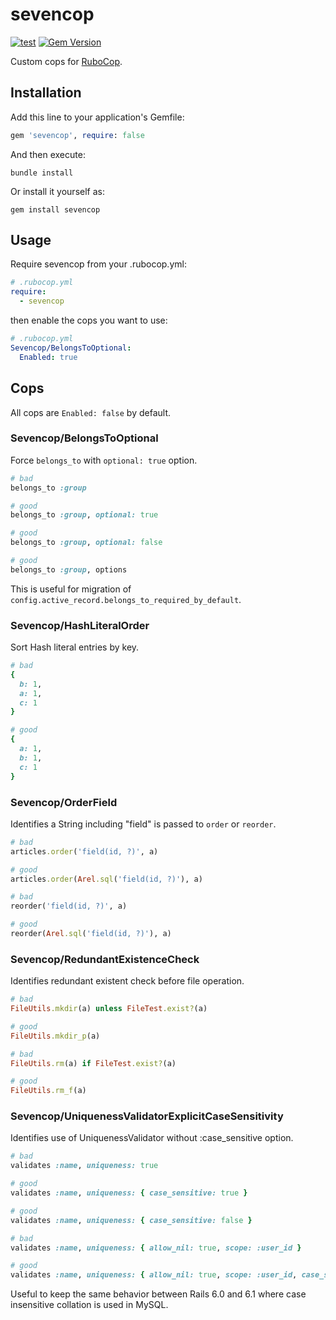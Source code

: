 # sevencop

[![test](https://github.com/r7kamura/sevencop/actions/workflows/test.yml/badge.svg)](https://github.com/r7kamura/sevencop/actions/workflows/test.yml)
[![Gem Version](https://badge.fury.io/rb/sevencop.svg)](https://rubygems.org/gems/sevencop)

Custom cops for [RuboCop](https://github.com/rubocop/rubocop).

## Installation

Add this line to your application's Gemfile:

```ruby
gem 'sevencop', require: false
```

And then execute:

```
bundle install
```

Or install it yourself as:

```
gem install sevencop
```

## Usage

Require sevencop from your .rubocop.yml:

```yaml
# .rubocop.yml
require:
  - sevencop
```

then enable the cops you want to use:

```yaml
# .rubocop.yml
Sevencop/BelongsToOptional:
  Enabled: true
```

## Cops

All cops are `Enabled: false` by default.

### Sevencop/BelongsToOptional

Force `belongs_to` with `optional: true` option.

```ruby
# bad
belongs_to :group

# good
belongs_to :group, optional: true

# good
belongs_to :group, optional: false

# good
belongs_to :group, options
```

This is useful for migration of `config.active_record.belongs_to_required_by_default`.

### Sevencop/HashLiteralOrder

Sort Hash literal entries by key.

```ruby
# bad
{
  b: 1,
  a: 1,
  c: 1
}

# good
{
  a: 1,
  b: 1,
  c: 1
}
```

### Sevencop/OrderField

Identifies a String including "field" is passed to `order` or `reorder`.

```ruby
# bad
articles.order('field(id, ?)', a)

# good
articles.order(Arel.sql('field(id, ?)'), a)

# bad
reorder('field(id, ?)', a)

# good
reorder(Arel.sql('field(id, ?)'), a)
```

### Sevencop/RedundantExistenceCheck

Identifies redundant existent check before file operation.

```ruby
# bad
FileUtils.mkdir(a) unless FileTest.exist?(a)

# good
FileUtils.mkdir_p(a)

# bad
FileUtils.rm(a) if FileTest.exist?(a)

# good
FileUtils.rm_f(a)
```

### Sevencop/UniquenessValidatorExplicitCaseSensitivity

Identifies use of UniquenessValidator without :case_sensitive option.

```ruby
# bad
validates :name, uniqueness: true

# good
validates :name, uniqueness: { case_sensitive: true }

# good
validates :name, uniqueness: { case_sensitive: false }

# bad
validates :name, uniqueness: { allow_nil: true, scope: :user_id }

# good
validates :name, uniqueness: { allow_nil: true, scope: :user_id, case_sensitive: true }
```

Useful to keep the same behavior between Rails 6.0 and 6.1 where case insensitive collation is used in MySQL.
